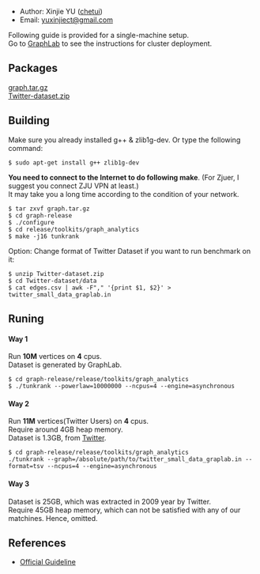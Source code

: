 * Author: Xinjie YU ([chetui](http://blog.chetui.org))
* Email: yuxinjiect@gmail.com

Following guide is provided for a single-machine setup.  
Go to [GraphLab](http://graphlab.org/projects/tutorials.html#cluster) to see the instructions for cluster deployment.  

## Packages

[graph.tar.gz](http://parsa.epfl.ch/cloudsuite/software/graph.tar.gz)  
[Twitter-dataset.zip](http://socialcomputing.asu.edu/uploads/1296759055/Twitter-dataset.zip)

## Building

Make sure you already installed g++ & zlib1g-dev. Or type the following command:

```
$ sudo apt-get install g++ zlib1g-dev
``` 
**You need to connect to the Internet to do following make**. (For Zjuer, I suggest you connect ZJU VPN at least.)  
It may take you a long time according to the condition of your network.

```
$ tar zxvf graph.tar.gz
$ cd graph-release
$ ./configure
$ cd release/toolkits/graph_analytics
$ make -j16 tunkrank
```
Option: Change format of Twitter Dataset if you want to run benchmark on it:

```
$ unzip Twitter-dataset.zip
$ cd Twitter-dataset/data
$ cat edges.csv | awk -F"," '{print $1, $2}' > twitter_small_data_graplab.in
```

## Runing

#### Way 1

Run **10M** vertices on **4** cpus.  
Dataset is generated by GraphLab.

```
$ cd graph-release/release/toolkits/graph_analytics
$ ./tunkrank --powerlaw=10000000 --ncpus=4 --engine=asynchronous
```

#### Way 2

Run **11M** vertices(Twitter Users) on **4** cpus.  
Require around 4GB heap memory.  
Dataset is 1.3GB, from [Twitter](http://socialcomputing.asu.edu/datasets/Twitter).  

```
$ cd graph-release/release/toolkits/graph_analytics
./tunkrank --graph=/absolute/path/to/twitter_small_data_graplab.in --format=tsv --ncpus=4 --engine=asynchronous
```

#### Way 3

Dataset is 25GB, which was extracted in 2009 year by Twitter.  
Require 45GB heap memory, which can not be satisfied with any of our matchines.
Hence, omitted.  

## References

* [Official Guideline](http://parsa.epfl.ch/cloudsuite/docs/graph-analytics.pdf)
